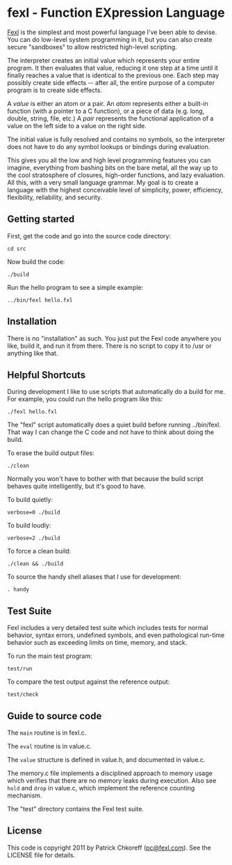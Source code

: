 fexl - Function EXpression Language
===================================

[Fexl](http://fexl.com) is the simplest and most powerful language I've been
able to devise.  You can do low-level system programming in it, but you can
also create secure "sandboxes" to allow restricted high-level scripting.

The interpreter creates an initial value which represents your entire program.
It then evaluates that value, reducing it one step at a time until it finally
reaches a value that is identical to the previous one.  Each step may possibly
create side effects -- after all, the entire purpose of a computer program is
to create side effects.

A *value* is either an atom or a pair.  An *atom* represents either a built-in
function (with a pointer to a C function), or a piece of data (e.g. long,
double, string, file, etc.)  A *pair* represents the functional application of
a value on the left side to a value on the right side.

The initial value is fully resolved and contains no symbols, so the interpreter
does not have to do any symbol lookups or bindings during evaluation.

This gives you all the low and high level programming features you can imagine,
everything from bashing bits on the bare metal, all the way up to the cool
stratosphere of closures, high-order functions, and lazy evaluation.  All this,
with a very small language grammar.  My goal is to create a language with the
highest conceivable level of simplicity, power, efficiency, flexibility,
reliability, and security.

Getting started
---------------

First, get the code and go into the source code directory:

	cd src

Now build the code:

	./build

Run the hello program to see a simple example:

	../bin/fexl hello.fxl

Installation
------------

There is no "installation" as such.  You just put the Fexl code anywhere you
like, build it, and run it from there.  There is no script to copy it to /usr
or anything like that.

Helpful Shortcuts
-----------------

During development I like to use scripts that automatically do a build for me.
For example, you could run the hello program like this:

	./fexl hello.fxl

The "fexl" script automatically does a quiet build before running ../bin/fexl.
That way I can change the C code and not have to think about doing the build.

To erase the build output files:

	./clean

Normally you won't have to bother with that because the build script behaves
quite intelligently, but it's good to have.

To build quietly:

	verbose=0 ./build

To build loudly:

	verbose=2 ./build

To force a clean build:

	./clean && ./build

To source the handy shell aliases that I use for development:

	. handy

Test Suite
----------

Fexl includes a very detailed test suite which includes tests for normal
behavior, syntax errors, undefined symbols, and even pathological run-time
behavior such as exceeding limits on time, memory, and stack.

To run the main test program:

	test/run

To compare the test output against the reference output:

	test/check

Guide to source code
--------------------

The `main` routine is in fexl.c.

The `eval` routine is in value.c.

The `value` structure is defined in value.h, and documented in value.c.

The memory.c file implements a disciplined approach to memory usage which
verifies that there are no memory leaks during execution.  Also see `hold`
and `drop` in value.c, which implement the reference counting mechanism.

The "test" directory contains the Fexl test suite.

License
-------
This code is copyright 2011 by Patrick Chkoreff (pc@fexl.com).
See the LICENSE file for details.
